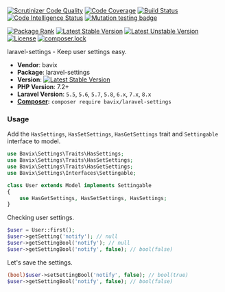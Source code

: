 [![Scrutinizer Code Quality](https://scrutinizer-ci.com/g/bavix/laravel-settings/badges/quality-score.png?b=master)](https://scrutinizer-ci.com/g/bavix/laravel-settings/?branch=master)
[![Code Coverage](https://scrutinizer-ci.com/g/bavix/laravel-settings/badges/coverage.png?b=master)](https://scrutinizer-ci.com/g/bavix/laravel-settings/?branch=master)
[![Build Status](https://scrutinizer-ci.com/g/bavix/laravel-settings/badges/build.png?b=master)](https://scrutinizer-ci.com/g/bavix/laravel-settings/build-status/master)
[![Code Intelligence Status](https://scrutinizer-ci.com/g/bavix/laravel-settings/badges/code-intelligence.svg?b=master)](https://scrutinizer-ci.com/code-intelligence)
[![Mutation testing badge](https://badge.stryker-mutator.io/github.com/bavix/laravel-settings/master)](https://packagist.org/packages/bavix/laravel-settings)

[![Package Rank](https://phppackages.org/p/bavix/laravel-settings/badge/rank.svg)](https://packagist.org/packages/bavix/laravel-settings)
[![Latest Stable Version](https://poser.pugx.org/bavix/laravel-settings/v/stable)](https://packagist.org/packages/bavix/laravel-settings)
[![Latest Unstable Version](https://poser.pugx.org/bavix/laravel-settings/v/unstable)](https://packagist.org/packages/bavix/laravel-settings)
[![License](https://poser.pugx.org/bavix/laravel-settings/license)](https://packagist.org/packages/bavix/laravel-settings)
[![composer.lock](https://poser.pugx.org/bavix/laravel-settings/composerlock)](https://packagist.org/packages/bavix/laravel-settings)

laravel-settings - Keep user settings easy.

* **Vendor**: bavix
* **Package**: laravel-settings
* **Version**: [![Latest Stable Version](https://poser.pugx.org/bavix/laravel-settings/v/stable)](https://packagist.org/packages/bavix/laravel-settings)
* **PHP Version**: 7.2+ 
* **Laravel Version**: `5.5`, `5.6`, `5.7`, `5.8`, `6.x`, `7.x`, `8.x`
* **[Composer](https://getcomposer.org/):** `composer require bavix/laravel-settings`

### Usage
Add the `HasSettings`, `HasSetSettings`, `HasGetSettings` trait and `Settingable` interface to model.
```php
use Bavix\Settings\Traits\HasSettings;
use Bavix\Settings\Traits\HasSetSettings;
use Bavix\Settings\Traits\HasGetSettings;
use Bavix\Settings\Interfaces\Settingable;

class User extends Model implements Settingable
{
    use HasGetSettings, HasSetSettings, HasSettings;
}
```

Checking user settings.

```php
$user = User::first();
$user->getSetting('notify'); // null
$user->getSettingBool('notify'); // null
$user->getSettingBool('notify', false); // bool(false)
```

Let's save the settings.

```php
(bool)$user->setSettingBool('notify', false); // bool(true)
$user->getSettingBool('notify', false); // bool(false)
```
